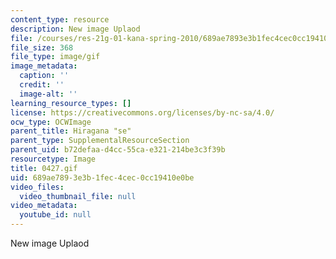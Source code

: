 ```yaml
---
content_type: resource
description: New image Uplaod
file: /courses/res-21g-01-kana-spring-2010/689ae7893e3b1fec4cec0cc19410e0be_0427.gif
file_size: 368
file_type: image/gif
image_metadata:
  caption: ''
  credit: ''
  image-alt: ''
learning_resource_types: []
license: https://creativecommons.org/licenses/by-nc-sa/4.0/
ocw_type: OCWImage
parent_title: Hiragana "se"
parent_type: SupplementalResourceSection
parent_uid: b72defaa-d4cc-55ca-e321-214be3c3f39b
resourcetype: Image
title: 0427.gif
uid: 689ae789-3e3b-1fec-4cec-0cc19410e0be
video_files:
  video_thumbnail_file: null
video_metadata:
  youtube_id: null
---
```

New image Uplaod